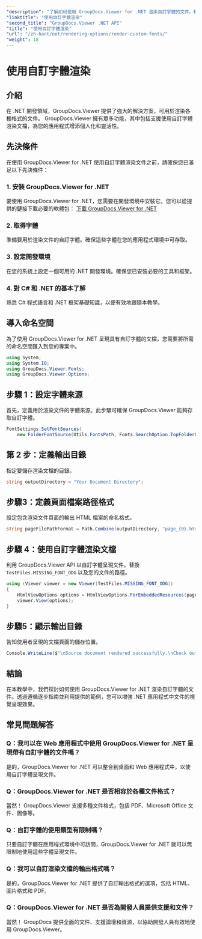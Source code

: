 ```yaml
---
"description": "了解如何使用 GroupDocs.Viewer for .NET 渲染自訂字體的文件。輕鬆增強視覺呈現效果。"
"linktitle": "使用自訂字體渲染"
"second_title": "GroupDocs.Viewer .NET API"
"title": "使用自訂字體渲染"
"url": "/zh-hant/net/rendering-options/render-custom-fonts/"
"weight": 18
---
```


# 使用自訂字體渲染

## 介紹
在 .NET 開發領域，GroupDocs.Viewer 提供了強大的解決方案，可用於渲染各種格式的文件。 GroupDocs.Viewer 擁有眾多功能，其中包括支援使用自訂字體渲染文檔，為您的應用程式增添個人化和靈活性。
## 先決條件
在使用 GroupDocs.Viewer for .NET 使用自訂字體渲染文件之前，請確保您已滿足以下先決條件：
### 1. 安裝 GroupDocs.Viewer for .NET
要使用 GroupDocs.Viewer for .NET，您需要在開發環境中安裝它。您可以從提供的鏈接下載必要的軟體包：
[下載 GroupDocs.Viewer for .NET](https://releases.groupdocs.com/viewer/net/)
### 2. 取得字體
準備要用於渲染文件的自訂字體。確保這些字體在您的應用程式環境中可存取。
### 3. 設定開發環境
在您的系統上設定一個可用的 .NET 開發環境。確保您已安裝必要的工具和框架。
### 4. 對 C# 和 .NET 的基本了解
熟悉 C# 程式語言和 .NET 框架基礎知識，以便有效地跟隨本教學。

## 導入命名空間
為了使用 GroupDocs.Viewer for .NET 呈現具有自訂字體的文檔，您需要將所需的命名空間匯入到您的專案中。

```csharp
using System;
using System.IO;
using GroupDocs.Viewer.Fonts;
using GroupDocs.Viewer.Options;
```

## 步驟 1：設定字體來源
首先，定義用於渲染文件的字體來源。此步驟可確保 GroupDocs.Viewer 能夠存取自訂字體。
```csharp
FontSettings.SetFontSources(
    new FolderFontSource(Utils.FontsPath, Fonts.SearchOption.TopFolderOnly));
```
## 第 2 步：定義輸出目錄
指定要儲存渲染文檔的目錄。
```csharp
string outputDirectory = "Your Document Directory";
```
## 步驟3：定義頁面檔案路徑格式
設定包含渲染文件頁面的輸出 HTML 檔案的命名格式。
```csharp
string pageFilePathFormat = Path.Combine(outputDirectory, "page_{0}.html");
```
## 步驟 4：使用自訂字體渲染文檔
利用 GroupDocs.Viewer API 以自訂字體呈現文件。替換 `TestFiles.MISSING_FONT_ODG` 以及您的文件的路徑。
```csharp
using (Viewer viewer = new Viewer(TestFiles.MISSING_FONT_ODG))
{
    HtmlViewOptions options = HtmlViewOptions.ForEmbeddedResources(pageFilePathFormat);
    viewer.View(options);
}
```
## 步驟5：顯示輸出目錄
告知使用者呈現的文檔頁面的儲存位置。
```csharp
Console.WriteLine($"\nSource document rendered successfully.\nCheck output in {outputDirectory}.");
```

## 結論
在本教學中，我們探討如何使用 GroupDocs.Viewer for .NET 渲染自訂字體的文件。透過遵循逐步指南並利用提供的範例，您可以增強 .NET 應用程式中文件的視覺呈現效果。
## 常見問題解答
### Q：我可以在 Web 應用程式中使用 GroupDocs.Viewer for .NET 呈現帶有自訂字體的文件嗎？
是的，GroupDocs.Viewer for .NET 可以整合到桌面和 Web 應用程式中，以使用自訂字體呈現文件。
### Q：GroupDocs.Viewer for .NET 是否相容於各種文件格式？
當然！ GroupDocs.Viewer 支援多種文件格式，包括 PDF、Microsoft Office 文件、圖像等。
### Q：自訂字體的使用類型有限制嗎？
只要自訂字體在應用程式環境中可訪問，GroupDocs.Viewer for .NET 就可以無限制地使用這些字體呈現文件。
### Q：我可以自訂渲染文檔的輸出格式嗎？
是的，GroupDocs.Viewer for .NET 提供了自訂輸出格式的選項，包括 HTML、圖片格式和 PDF。
### Q：GroupDocs.Viewer for .NET 是否為開發人員提供支援和文件？
當然！ GroupDocs 提供全面的文件、支援論壇和資源，以協助開發人員有效地使用 GroupDocs.Viewer。